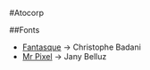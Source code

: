 #Atocorp



##Fonts

- [Fantasque](https://fontlibrary.org/fr/font/fantasque-sans-mono) -> Christophe Badani
- [Mr Pixel](http://velvetyne.fr/fonts/mr-pixel/) -> Jany Belluz 